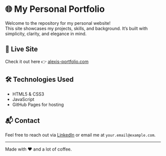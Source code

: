 # 🌐 My Personal Portfolio

Welcome to the repository for my personal website!  
This site showcases my projects, skills, and background. It’s built with simplicity, clarity, and elegance in mind.

## 🚀 Live Site

Check it out here 👉 [alexis-portfolio.com](https://alexis-portfolio.com)

## 🛠️ Technologies Used

- HTML5 & CSS3
- JavaScript
- GitHub Pages for hosting

## 📬 Contact

Feel free to reach out via [LinkedIn](https://www.linkedin.com/in/ton-profil) or email me at `your.email@example.com`.

---

Made with ❤️ and a lot of coffee.
